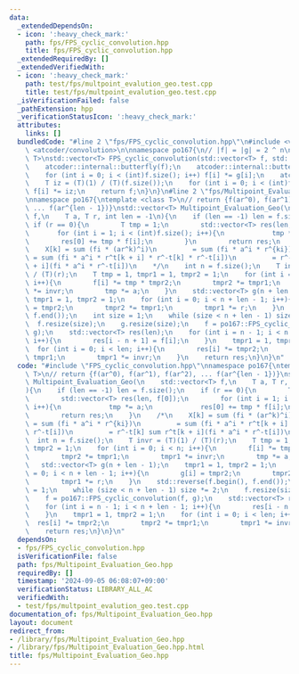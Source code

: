 ```yaml
---
data:
  _extendedDependsOn:
  - icon: ':heavy_check_mark:'
    path: fps/FPS_cyclic_convolution.hpp
    title: fps/FPS_cyclic_convolution.hpp
  _extendedRequiredBy: []
  _extendedVerifiedWith:
  - icon: ':heavy_check_mark:'
    path: test/fps/multpoint_evalution_geo.test.cpp
    title: test/fps/multpoint_evalution_geo.test.cpp
  _isVerificationFailed: false
  _pathExtension: hpp
  _verificationStatusIcon: ':heavy_check_mark:'
  attributes:
    links: []
  bundledCode: "#line 2 \"fps/FPS_cyclic_convolution.hpp\"\n#include <vector>\n#include\
    \ <atcoder/convolution>\n\nnamespace po167{\n// |f| = |g| = 2 ^ n\ntemplate<class\
    \ T>\nstd::vector<T> FPS_cyclic_convolution(std::vector<T> f, std::vector<T> g){\n\
    \    atcoder::internal::butterfly(f);\n    atcoder::internal::butterfly(g);\n\
    \    for (int i = 0; i < (int)f.size(); i++) f[i] *= g[i];\n    atcoder::internal::butterfly_inv(f);\n\
    \    T iz = (T)(1) / (T)(f.size());\n    for (int i = 0; i < (int)f.size(); i++)\
    \ f[i] *= iz;\n    return f;\n}\n}\n#line 2 \"fps/Multipoint_Evaluation_Geo.hpp\"\
    \nnamespace po167{\ntemplate <class T>\n// return {f(ar^0), f(ar^1), f(ar^2),\
    \ ... f(ar^{len - 1})}\nstd::vector<T> Multipoint_Evaluation_Geo(\n    std::vector<T>\
    \ f,\n    T a, T r, int len = -1\n){\n    if (len == -1) len = f.size();\n   \
    \ if (r == 0){\n        T tmp = 1;\n        std::vector<T> res(len, f[0]);\n \
    \       for (int i = 1; i < (int)f.size(); i++){\n            tmp *= a;\n    \
    \        res[0] += tmp * f[i];\n        }\n        return res;\n    }\n    /*\n\
    \    X[k] = sum (fi * (ar^k)^i)\n         = sum (fi * a^i * r^{ki})\n        \
    \ = sum (fi * a^i * r^t[k + i] * r^-t[k] * r^-t[i])\n         = r^-t[k] sum r^t[k\
    \ + i](fi * a^i * r^-t[i])\n    */\n    int n = f.size();\n    T invr = (T)(1)\
    \ / (T)(r);\n    T tmp = 1, tmpr1 = 1, tmpr2 = 1;\n    for (int i = 0; i < n;\
    \ i++){\n        f[i] *= tmp * tmpr2;\n        tmpr2 *= tmpr1;\n        tmpr1\
    \ *= invr;\n        tmp *= a;\n    }\n    std::vector<T> g(n + len - 1);\n   \
    \ tmpr1 = 1, tmpr2 = 1;\n    for (int i = 0; i < n + len - 1; i++){\n        g[i]\
    \ = tmpr2;\n        tmpr2 *= tmpr1;\n        tmpr1 *= r;\n    }\n    std::reverse(f.begin(),\
    \ f.end());\n    int size = 1;\n    while (size < n + len - 1) size *= 2;\n  \
    \  f.resize(size);\n    g.resize(size);\n    f = po167::FPS_cyclic_convolution(f,\
    \ g);\n    std::vector<T> res(len);\n    for (int i = n - 1; i < n + len - 1;\
    \ i++){\n        res[i - n + 1] = f[i];\n    }\n    tmpr1 = 1, tmpr2 = 1;\n  \
    \  for (int i = 0; i < len; i++){\n        res[i] *= tmpr2;\n        tmpr2 *=\
    \ tmpr1;\n        tmpr1 *= invr;\n    }\n    return res;\n}\n}\n"
  code: "#include \"FPS_cyclic_convolution.hpp\"\nnamespace po167{\ntemplate <class\
    \ T>\n// return {f(ar^0), f(ar^1), f(ar^2), ... f(ar^{len - 1})}\nstd::vector<T>\
    \ Multipoint_Evaluation_Geo(\n    std::vector<T> f,\n    T a, T r, int len = -1\n\
    ){\n    if (len == -1) len = f.size();\n    if (r == 0){\n        T tmp = 1;\n\
    \        std::vector<T> res(len, f[0]);\n        for (int i = 1; i < (int)f.size();\
    \ i++){\n            tmp *= a;\n            res[0] += tmp * f[i];\n        }\n\
    \        return res;\n    }\n    /*\n    X[k] = sum (fi * (ar^k)^i)\n        \
    \ = sum (fi * a^i * r^{ki})\n         = sum (fi * a^i * r^t[k + i] * r^-t[k] *\
    \ r^-t[i])\n         = r^-t[k] sum r^t[k + i](fi * a^i * r^-t[i])\n    */\n  \
    \  int n = f.size();\n    T invr = (T)(1) / (T)(r);\n    T tmp = 1, tmpr1 = 1,\
    \ tmpr2 = 1;\n    for (int i = 0; i < n; i++){\n        f[i] *= tmp * tmpr2;\n\
    \        tmpr2 *= tmpr1;\n        tmpr1 *= invr;\n        tmp *= a;\n    }\n \
    \   std::vector<T> g(n + len - 1);\n    tmpr1 = 1, tmpr2 = 1;\n    for (int i\
    \ = 0; i < n + len - 1; i++){\n        g[i] = tmpr2;\n        tmpr2 *= tmpr1;\n\
    \        tmpr1 *= r;\n    }\n    std::reverse(f.begin(), f.end());\n    int size\
    \ = 1;\n    while (size < n + len - 1) size *= 2;\n    f.resize(size);\n    g.resize(size);\n\
    \    f = po167::FPS_cyclic_convolution(f, g);\n    std::vector<T> res(len);\n\
    \    for (int i = n - 1; i < n + len - 1; i++){\n        res[i - n + 1] = f[i];\n\
    \    }\n    tmpr1 = 1, tmpr2 = 1;\n    for (int i = 0; i < len; i++){\n      \
    \  res[i] *= tmpr2;\n        tmpr2 *= tmpr1;\n        tmpr1 *= invr;\n    }\n\
    \    return res;\n}\n}\n"
  dependsOn:
  - fps/FPS_cyclic_convolution.hpp
  isVerificationFile: false
  path: fps/Multipoint_Evaluation_Geo.hpp
  requiredBy: []
  timestamp: '2024-09-05 06:08:07+09:00'
  verificationStatus: LIBRARY_ALL_AC
  verifiedWith:
  - test/fps/multpoint_evalution_geo.test.cpp
documentation_of: fps/Multipoint_Evaluation_Geo.hpp
layout: document
redirect_from:
- /library/fps/Multipoint_Evaluation_Geo.hpp
- /library/fps/Multipoint_Evaluation_Geo.hpp.html
title: fps/Multipoint_Evaluation_Geo.hpp
---
```

